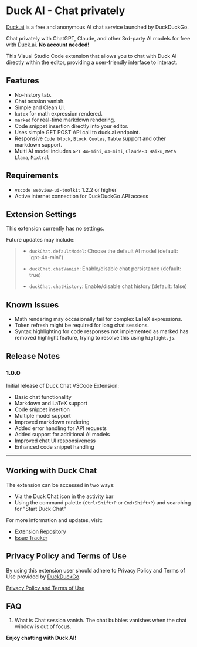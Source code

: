 # Duck AI - Chat privately

[Duck.ai](duck.ai) is a free and anonymous AI chat service launched by DuckDuckGo.

Chat privately with ChatGPT, Claude, and other 3rd-party AI models for free with Duck.ai. **No account needed!**

This Visual Studio Code extension that allows you to chat with Duck AI directly within the editor, providing a user-friendly interface to interact.

## Features

- No-history tab.
- Chat session vanish.
- Simple and Clean UI.
- `katex` for math expression rendered.
- `marked` for real-time markdown rendering.
- Code snippet insertion directly into your editor.
- Uses simple GET POST API call to duck.ai endpoint.
- Responsive `Code block`, `Block Quotes`, `Table` support and other markdown support.
- Multi AI model includes `GPT 4o-mini`, `o3-mini`, `Claude-3 Haiku`, `Meta Llama`, `Mixtral`

## Requirements

- `vscode webview-ui-toolkit` 1.2.2 or higher
- Active internet connection for DuckDuckGo API access

## Extension Settings

This extension currently has no settings.

Future updates may include:

> - `duckChat.defaultModel`: Choose the default AI model (default: 'gpt-4o-mini')
>
> - `duckChat.chatVanish`: Enable/disable chat persistance (default: true)
>
> - `duckChat.chatHistory`: Enable/disable chat history (default: false)

## Known Issues

- Math rendering may occasionally fail for complex LaTeX expressions.
- Token refresh might be required for long chat sessions.
- Syntax highlighting for code responses not implemented as marked has removed highlight feature, trying to resolve this using `higlight.js`.

## Release Notes

### 1.0.0

Initial release of Duck Chat VSCode Extension:

- Basic chat functionality
- Markdown and LaTeX support
- Code snippet insertion
- Multiple model support
- Improved markdown rendering
- Added error handling for API requests
- Added support for additional AI models
- Improved chat UI responsiveness
- Enhanced code snippet handling

---

## Working with Duck Chat

The extension can be accessed in two ways:

- Via the Duck Chat icon in the activity bar
- Using the command palette (`Ctrl+Shift+P` or `Cmd+Shift+P`) and searching for "Start Duck Chat"

For more information and updates, visit:

- [Extension Repository](https://github.com/Sanjay0302/duck.vsix/)
- [Issue Tracker](https://github.com/Sanjay0302/duck.vsix/issues)

## Privacy Policy and Terms of Use

By using this extension user should adhere to Privacy Policy and Terms of Use provided by [DuckDuckGo](https://duckduckgo.com/terms).

[Privacy Policy and Terms of Use](https://duckduckgo.com/duckai/privacy-terms)

## FAQ

1. What is Chat session vanish.
   The chat bubbles vanishes when the chat window is out of focus.

**Enjoy chatting with Duck AI!**
